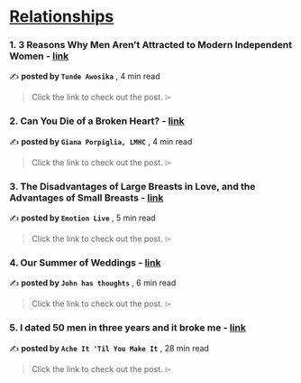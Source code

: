 
<h1><a href=https://medium.com/tag/relationships/recommended target="_blank" rel="noopener noreferrer">Relationships</a></h1>
<h3>1. 3 Reasons Why Men Aren’t Attracted to Modern Independent Women - <a href=https://medium.com/hello-love/3-reasons-why-men-arent-attracted-to-modern-independent-women-1bec56ccdf05?source=tag_recommended_feed---------0-84----------relationships----------a8c5d2df_5160_4fc9_bb69_966620383da8------- target="_blank" rel="noopener noreferrer">link</a></h3>

✍️ **posted by `Tunde Awosika`** <date> , 4 min read</date>

<blockquote>Click the link to check out the post. ⌲</blockquote>

<h3>2. Can You Die of a Broken Heart? - <a href=https://medium.com/aha-science/can-you-die-of-a-broken-heart-9f2a90861e21?source=tag_recommended_feed---------1-107----------relationships----------a8c5d2df_5160_4fc9_bb69_966620383da8------- target="_blank" rel="noopener noreferrer">link</a></h3>

✍️ **posted by `Giana Porpiglia, LMHC`** <date> , 4 min read</date>

<blockquote>Click the link to check out the post. ⌲</blockquote>

<h3>3. The Disadvantages of Large Breasts in Love, and the Advantages of Small Breasts - <a href=https://medium.com/illumination/the-disadvantages-of-large-breasts-in-love-and-the-advantages-of-small-breasts-7a94dda2c7f5?source=tag_recommended_feed---------2-85----------relationships----------a8c5d2df_5160_4fc9_bb69_966620383da8------- target="_blank" rel="noopener noreferrer">link</a></h3>

✍️ **posted by `Emotion Live`** <date> , 5 min read</date>

<blockquote>Click the link to check out the post. ⌲</blockquote>

<h3>4. Our Summer of Weddings - <a href=https://medium.com/@johnthewriter_47820/our-summer-of-weddings-e15dc262649c?source=tag_recommended_feed---------3-107----------relationships----------a8c5d2df_5160_4fc9_bb69_966620383da8------- target="_blank" rel="noopener noreferrer">link</a></h3>

✍️ **posted by `John has thoughts`** <date> , 6 min read</date>

<blockquote>Click the link to check out the post. ⌲</blockquote>

<h3>5. I dated 50 men in three years and it broke me - <a href=https://medium.com/@AcheItTilYouMakeIt/i-dated-50-men-in-three-years-and-it-broke-me-63c7487e8fc0?source=tag_recommended_feed---------4-85----------relationships----------a8c5d2df_5160_4fc9_bb69_966620383da8------- target="_blank" rel="noopener noreferrer">link</a></h3>

✍️ **posted by `Ache It 'Til You Make It`** <date> , 28 min read</date>

<blockquote>Click the link to check out the post. ⌲</blockquote>

